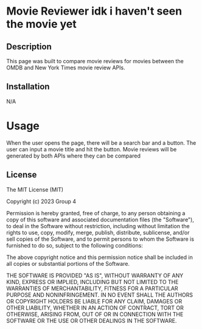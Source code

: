 # Movie Reviewer idk i haven't seen the movie yet

## Description

This page was built to compare movie reviews for movies between the OMDB and New York Times movie review APIs.

## Installation

N/A

# Usage

When the user opens the page, there will be a search bar and a button. The user can input a movie title and hit the button. Movie reviews will be generated by both APIs where they can be compared

## License

The MIT License (MIT)

Copyright (c) 2023 Group 4

Permission is hereby granted, free of charge, to any person obtaining a copy of this software and associated documentation files (the "Software"), to deal in the Software without restriction, including without limitation the rights to use, copy, modify, merge, publish, distribute, sublicense, and/or sell copies of the Software, and to permit persons to whom the Software is furnished to do so, subject to the following conditions:

The above copyright notice and this permission notice shall be included in all copies or substantial portions of the Software.

THE SOFTWARE IS PROVIDED "AS IS", WITHOUT WARRANTY OF ANY KIND, EXPRESS OR IMPLIED, INCLUDING BUT NOT LIMITED TO THE WARRANTIES OF MERCHANTABILITY, FITNESS FOR A PARTICULAR PURPOSE AND NONINFRINGEMENT. IN NO EVENT SHALL THE AUTHORS OR COPYRIGHT HOLDERS BE LIABLE FOR ANY CLAIM, DAMAGES OR OTHER LIABILITY, WHETHER IN AN ACTION OF CONTRACT, TORT OR OTHERWISE, ARISING FROM, OUT OF OR IN CONNECTION WITH THE SOFTWARE OR THE USE OR OTHER DEALINGS IN THE SOFTWARE.
